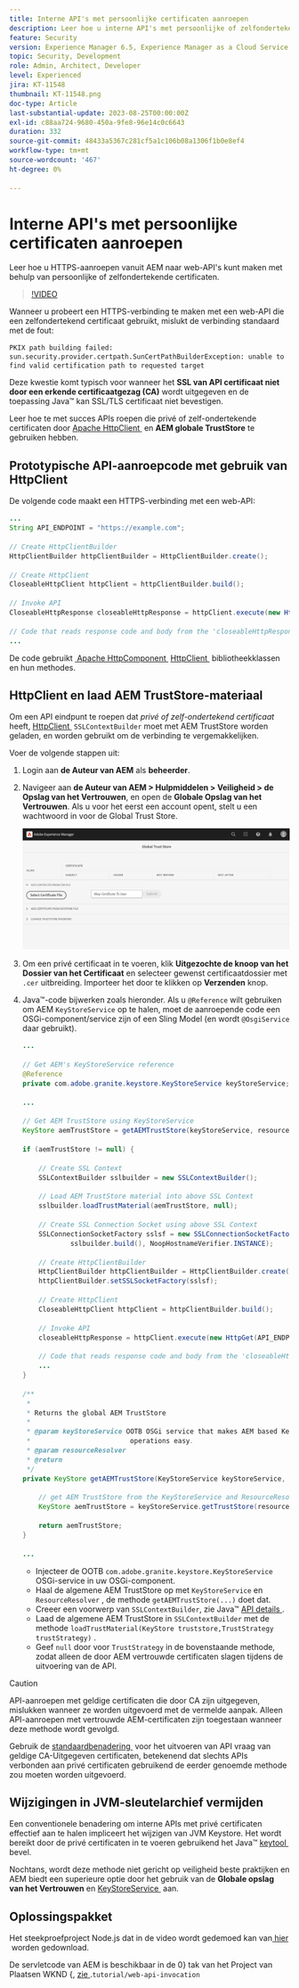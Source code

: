 ```yaml
---
title: Interne API's met persoonlijke certificaten aanroepen
description: Leer hoe u interne API's met persoonlijke of zelfondertekende certificaten aanroept.
feature: Security
version: Experience Manager 6.5, Experience Manager as a Cloud Service
topic: Security, Development
role: Admin, Architect, Developer
level: Experienced
jira: KT-11548
thumbnail: KT-11548.png
doc-type: Article
last-substantial-update: 2023-08-25T00:00:00Z
exl-id: c88aa724-9680-450a-9fe8-96e14c0c6643
duration: 332
source-git-commit: 48433a5367c281cf5a1c106b08a1306f1b0e8ef4
workflow-type: tm+mt
source-wordcount: '467'
ht-degree: 0%

---
```


# Interne API&#39;s met persoonlijke certificaten aanroepen

Leer hoe u HTTPS-aanroepen vanuit AEM naar web-API&#39;s kunt maken met behulp van persoonlijke of zelfondertekende certificaten.

>[!VIDEO](https://video.tv.adobe.com/v/3424853?quality=12&learn=on)

Wanneer u probeert een HTTPS-verbinding te maken met een web-API die een zelfondertekend certificaat gebruikt, mislukt de verbinding standaard met de fout:

```
PKIX path building failed: sun.security.provider.certpath.SunCertPathBuilderException: unable to find valid certification path to requested target
```

Deze kwestie komt typisch voor wanneer het **SSL van API certificaat niet door een erkende certificaatgezag (CA)** wordt uitgegeven en de toepassing Java™ kan SSL/TLS certificaat niet bevestigen.

Leer hoe te met succes APIs roepen die privé of zelf-ondertekende certificaten door [&#x200B; Apache HttpClient &#x200B;](https://hc.apache.org/httpcomponents-client-4.5.x/index.html) en **AEM globale TrustStore** te gebruiken hebben.


## Prototypische API-aanroepcode met gebruik van HttpClient

De volgende code maakt een HTTPS-verbinding met een web-API:

```java
...
String API_ENDPOINT = "https://example.com";

// Create HttpClientBuilder
HttpClientBuilder httpClientBuilder = HttpClientBuilder.create();

// Create HttpClient
CloseableHttpClient httpClient = httpClientBuilder.build();

// Invoke API
CloseableHttpResponse closeableHttpResponse = httpClient.execute(new HttpGet(API_ENDPOINT));

// Code that reads response code and body from the 'closeableHttpResponse' object
...
```

De code gebruikt [&#x200B; Apache HttpComponent &#x200B;](https://hc.apache.org/) [&#x200B; HttpClient &#x200B;](https://hc.apache.org/httpcomponents-client-4.5.x/index.html) bibliotheekklassen en hun methodes.


## HttpClient en laad AEM TrustStore-materiaal

Om een API eindpunt te roepen dat _privé of zelf-ondertekend certificaat_ heeft, [&#x200B; HttpClient &#x200B;](https://hc.apache.org/httpcomponents-client-4.5.x/index.html) `SSLContextBuilder` moet met AEM TrustStore worden geladen, en worden gebruikt om de verbinding te vergemakkelijken.

Voer de volgende stappen uit:

1. Login aan **de Auteur van AEM** als **beheerder**.
1. Navigeer aan **de Auteur van AEM > Hulpmiddelen > Veiligheid > de Opslag van het Vertrouwen**, en open de **Globale Opslag van het Vertrouwen**. Als u voor het eerst een account opent, stelt u een wachtwoord in voor de Global Trust Store.

   ![&#x200B; Globale opslag van het Vertrouwen &#x200B;](assets/internal-api-call/global-trust-store.png)

1. Om een privé certificaat in te voeren, klik **Uitgezochte de knoop van het Dossier van het Certificaat** en selecteer gewenst certificaatdossier met `.cer` uitbreiding. Importeer het door te klikken op **Verzenden** knop.

1. Java™-code bijwerken zoals hieronder. Als u `@Reference` wilt gebruiken om AEM `KeyStoreService` op te halen, moet de aanroepende code een OSGi-component/service zijn of een Sling Model (en wordt `@OsgiService` daar gebruikt).

   ```java
   ...
   
   // Get AEM's KeyStoreService reference
   @Reference
   private com.adobe.granite.keystore.KeyStoreService keyStoreService;
   
   ...
   
   // Get AEM TrustStore using KeyStoreService
   KeyStore aemTrustStore = getAEMTrustStore(keyStoreService, resourceResolver);
   
   if (aemTrustStore != null) {
   
       // Create SSL Context
       SSLContextBuilder sslbuilder = new SSLContextBuilder();
   
       // Load AEM TrustStore material into above SSL Context
       sslbuilder.loadTrustMaterial(aemTrustStore, null);
   
       // Create SSL Connection Socket using above SSL Context
       SSLConnectionSocketFactory sslsf = new SSLConnectionSocketFactory(
               sslbuilder.build(), NoopHostnameVerifier.INSTANCE);
   
       // Create HttpClientBuilder
       HttpClientBuilder httpClientBuilder = HttpClientBuilder.create();
       httpClientBuilder.setSSLSocketFactory(sslsf);
   
       // Create HttpClient
       CloseableHttpClient httpClient = httpClientBuilder.build();
   
       // Invoke API
       closeableHttpResponse = httpClient.execute(new HttpGet(API_ENDPOINT));
   
       // Code that reads response code and body from the 'closeableHttpResponse' object
       ...
   } 
   
   /**
    * 
    * Returns the global AEM TrustStore
    * 
    * @param keyStoreService OOTB OSGi service that makes AEM based KeyStore
    *                         operations easy.
    * @param resourceResolver
    * @return
    */
   private KeyStore getAEMTrustStore(KeyStoreService keyStoreService, ResourceResolver resourceResolver) {
   
       // get AEM TrustStore from the KeyStoreService and ResourceResolver
       KeyStore aemTrustStore = keyStoreService.getTrustStore(resourceResolver);
   
       return aemTrustStore;
   }
   
   ...
   ```

   * Injecteer de OOTB `com.adobe.granite.keystore.KeyStoreService` OSGi-service in uw OSGi-component.
   * Haal de algemene AEM TrustStore op met `KeyStoreService` en `ResourceResolver` , de methode `getAEMTrustStore(...)` doet dat.
   * Creeer een voorwerp van `SSLContextBuilder`, zie Java™ [&#x200B; API details &#x200B;](https://javadoc.io/static/org.apache.httpcomponents/httpcore/4.4.8/index.html?org/apache/http/ssl/SSLContextBuilder.html).
   * Laad de algemene AEM TrustStore in `SSLContextBuilder` met de methode `loadTrustMaterial(KeyStore truststore,TrustStrategy trustStrategy)` .
   * Geef `null` door voor `TrustStrategy` in de bovenstaande methode, zodat alleen de door AEM vertrouwde certificaten slagen tijdens de uitvoering van de API.


>[!CAUTION]
>
>API-aanroepen met geldige certificaten die door CA zijn uitgegeven, mislukken wanneer ze worden uitgevoerd met de vermelde aanpak. Alleen API-aanroepen met vertrouwde AEM-certificaten zijn toegestaan wanneer deze methode wordt gevolgd.
>
>Gebruik de [&#x200B; standaardbenadering &#x200B;](#prototypical-api-invocation-code-using-httpclient) voor het uitvoeren van API vraag van geldige CA-Uitgegeven certificaten, betekenend dat slechts APIs verbonden aan privé certificaten gebruikend de eerder genoemde methode zou moeten worden uitgevoerd.

## Wijzigingen in JVM-sleutelarchief vermijden

Een conventionele benadering om interne APIs met privé certificaten effectief aan te halen impliceert het wijzigen van JVM Keystore. Het wordt bereikt door de privé certificaten in te voeren gebruikend het Java™ [&#x200B; keytool &#x200B;](https://docs.oracle.com/en/java/javase/11/tools/keytool.html#GUID-5990A2E4-78E3-47B7-AE75-6D1826259549) bevel.

Nochtans, wordt deze methode niet gericht op veiligheid beste praktijken en AEM biedt een superieure optie door het gebruik van de **Globale opslag van het Vertrouwen** en [&#x200B; KeyStoreService &#x200B;](https://javadoc.io/doc/com.adobe.aem/aem-sdk-api/latest/com/adobe/granite/keystore/KeyStoreService.html) aan.


## Oplossingspakket

Het steekproefproject Node.js dat in de video wordt gedemoed kan van [&#x200B; hier &#x200B;](assets/internal-api-call/REST-APIs.zip) worden gedownload.

De servletcode van AEM is beschikbaar in de 0&rbrace; tak van het Project van Plaatsen WKND &lbrace;, [&#x200B; zie &#x200B;](https://github.com/adobe/aem-guides-wknd/tree/tutorial/web-api-invocation/core/src/main/java/com/adobe/aem/guides/wknd/core/servlets).`tutorial/web-api-invocation`
